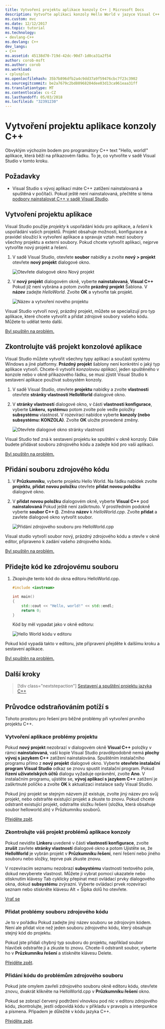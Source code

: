 ```yaml
---
title: Vytvoření projektu aplikace konzoly C++ | Microsoft Docs
description: Vytvořte aplikaci konzoly Hello World v jazyce Visual C++
ms.custom: mvc
ms.date: 12/12/2017
ms.topic: tutorial
ms.technology:
- devlang-C++
ms.devlang: C++
dev_langs:
- C++
ms.assetid: 45138d70-719d-42dc-90d7-1d0ca31a2f54
author: corob-msft
ms.author: corob
ms.workload:
- cplusplus
ms.openlocfilehash: 35b7b896dfb2a4c9dd37a9f59476cbc7f23c3902
ms.sourcegitcommit: be2a7679c2bd80968204dee03d13ca961eaa31ff
ms.translationtype: MT
ms.contentlocale: cs-CZ
ms.lasthandoff: 05/03/2018
ms.locfileid: "32391230"
---
```

# <a name="create-a-c-console-app-project"></a>Vytvoření projektu aplikace konzoly C++

Obvyklým výchozím bodem pro programátory C++ text "Hello, world!" aplikace, která běží na příkazovém řádku. To je, co vytvoříte v sadě Visual Studio v tomto kroku.

## <a name="prerequisites"></a>Požadavky

- Visual Studio s vývoj aplikací máte C++ zatížení nainstalovaná a spuštěná v počítači. Pokud ještě není nainstalovaná, přečtěte si téma [podpory nainstalovat C++ v sadě Visual Studio](../build/vscpp-step-0-installation.md).

## <a name="create-your-app-project"></a>Vytvoření projektu aplikace

Visual Studio použije *projekty* k uspořádání kódu pro aplikace, a *řešení* k uspořádání vašich projektů. Projekt obsahuje možnosti, konfigurace a pravidel sloužící k vytvoření aplikace a spravuje vztah mezi soubory všechny projektu a externí soubory. Pokud chcete vytvořit aplikaci, nejprve vytvoříte nový projekt a řešení.

1. V sadě Visual Studio, otevřete **soubor** nabídky a zvolte **nový > projekt** otevřete **nový projekt** dialogové okno.

   ![Otevřete dialogové okno Nový projekt](../build/media/vscpp-file-new-project.gif "otevřete dialogové okno Nový projekt")

1. V **nový projekt** dialogovém okně, vyberte **nainstalovaná**, **Visual C++** Pokud již není vybrána a potom zvolte **prázdný projekt** Šablona. V **název** zadejte *HelloWorld*. Zvolte **OK** a vytvořte tak projekt.

   ![Název a vytvoření nového projektu](../build/media/vscpp-concierge-project-name-callouts.png "název a vytvoření nového projektu")

Visual Studio vytvoří nový, prázdný projekt, můžete se specializují pro typ aplikace, které chcete vytvořit a přidat zdrojové soubory vašeho kódu. Můžete to udělat tento další.

[Byl spuštěn na problém.](#create-your-app-project-issues)

## <a name="make-your-project-a-console-app"></a>Zkontrolujte váš projekt konzolové aplikace

Visual Studio můžete vytvořit všechny typy aplikací a součástí systému Windows a jiné platformy. **Prázdný projekt** šablony není konkrétní o jaký typ aplikace vytvoří. Chcete-li vytvořit *konzolovou aplikaci*, jeden spuštěného v konzole nebo v okně příkazového řádku, se musí zjistit Visual Studio k sestavení aplikace používat subsystém konzoly.

1. V sadě Visual Studio, otevřete **projektu** nabídky a zvolte **vlastnosti** otevřete **stránky vlastností HelloWorld** dialogové okno.

1. V **stránky vlastností** dialogové okno, v části **vlastnosti konfigurace**, vyberte **Linkeru**, **systému**a potom zvolte pole vedle položky **subsystému** vlastnost. V rozevírací nabídce vyberte **konzoly (nebo subsystému: KONZOLA)**. Zvolte **OK** uložte provedené změny.

   ![Otevřete dialogové okno stránky vlastností](../build/media/vscpp-properties-linker-subsystem.gif "otevřete dialogové okno stránky vlastností")

Visual Studio teď zná k sestavení projektu ke spuštění v okně konzoly. Dále budete přidávat souboru zdrojového kódu a zadejte kód pro vaši aplikaci.

[Byl spuštěn na problém.](#make-your-project-a-console-app-issues)

## <a name="add-a-source-code-file"></a>Přidání souboru zdrojového kódu

1. V **Průzkumníku**, vyberte projektu Hello World. Na řádku nabídek zvolte **projektu**, **přidat novou položku** otevřete **přidat novou položku** dialogové okno.

1. V **přidat novou položku** dialogovém okně, vyberte **Visual C++** pod **nainstalovaná** Pokud ještě není zaškrtnuto. V prostředním podokně vyberte **soubor C++ ()**. Změna **název** k *HelloWorld.cpp*. Zvolte **přidat** a zavřete dialogové okno vytvořit soubor.

   ![Přidání zdrojového souboru pro HelloWorld.cpp](../build/media/vscpp-add-new-item.gif "Přidání zdrojového souboru pro HelloWorld.cpp")

Visual studio vytvoří soubor nový, prázdný zdrojového kódu a otevře v okně editor, připraveno k zadání vašeho zdrojového kódu.

[Byl spuštěn na problém.](#add-a-source-code-file-issues)

## <a name="add-code-to-the-source-file"></a>Přidejte kód ke zdrojovému souboru

1. Zkopírujte tento kód do okna editoru HelloWorld.cpp.

   ```cpp
   #include <iostream>

   int main()
   {
       std::cout << "Hello, world!" << std::endl;
       return 0;
   }
   ```

   Kód by měl vypadat jako v okně editoru:

   ![Hello World kódu v editoru](../build/media/vscpp-hello-world-editor.png "Hello, World kódu v editoru")

Pokud kód vypadá takto v editoru, jste připravení přejděte k dalšímu kroku a sestavení aplikace.

[Byl spuštěn na problém.](#add-a-source-code-file-issues)

## <a name="next-steps"></a>Další kroky

> [!div class="nextstepaction"]
> [Sestavení a spuštění projektu jazyka C++](vscpp-step-2-build.md)

## <a name="troubleshooting-guide"></a>Průvodce odstraňováním potíží s

Tohoto prostoru pro řešení pro běžné problémy při vytvoření prvního projektu C++.

### <a name="create-your-app-project-issues"></a>Vytvoření aplikace problémy projektu

Pokud **nový projekt** nezobrazí v dialogovém okně **Visual C++** položky v rámci **nainstalovaná**, vaší kopie Visual Studio pravděpodobně nemá **plochy vývoj s jazykem C++** zatížení nainstalována. Spuštěním instalačního programu přímo z **nový projekt** dialogové okno. Vyberte **otevřete instalační program Visual Studio** odkaz se znovu spustit instalační program. Pokud **řízení uživatelských účtů** dialogu vyžaduje oprávnění, zvolte **Ano**. V instalačním programu, ujistěte se, **vývoj aplikací s jazykem C++** zatížení je zaškrtnuté políčko a zvolte **OK** k aktualizaci instalace sady Visual Studio.

Pokud jiný projekt se stejným názvem již existuje, zvolte jiný název pro svůj projekt, nebo odstraňte existující projekt a zkuste to znovu. Pokud chcete odstranit existující projekt, odstraňte složku řešení (složka, která obsahuje soubor helloworld.sln) v Průzkumníku souborů.

[Přejděte zpět](#create-your-app-project).

### <a name="make-your-project-a-console-app-issues"></a>Zkontrolujte váš projekt problémů aplikace konzoly

Pokud nevidíte **Linkeru** uvedené v části **vlastnosti konfigurace**, zvolte **zrušit** zavřete **stránky vlastností** dialogové okno a potom Ujistěte se, že **HelloWorld** je vybrán projekt v **Průzkumníku řešení**, není řešení nebo jiného souboru nebo složky, teprve pak zkuste znovu.

V rozevíracím seznamu nezobrazí **subsystému** vlastnosti textového pole, dokud nevyberete vlastnost. Můžete ji vybrat pomocí ukazatele nebo stisknutím klávesy Tab cyklicky přepínat mezi ovládací prvky dialogového okna, dokud **subsystému** zvýrazní. Vyberte ovládací prvek rozevírací seznam nebo stiskněte klávesu Alt + Šipka dolů ho otevřete.

[Vrať se](#make-your-project-a-console-app)

### <a name="add-a-source-code-file-issues"></a>Přidat problémy souboru zdrojového kódu

Je to v pořádku Pokud zadejte jiný název souboru se zdrojovým kódem. Není ale přidat více než jeden souboru zdrojového kódu, který obsahuje stejný kód do projektu.

Pokud jste přidali chybný typ souboru do projektu, například soubor hlaviček odstraňte ji a zkuste to znovu. Chcete-li odstranit soubor, vyberte ho v **Průzkumníku řešení** a stiskněte klávesu Delete.

[Přejděte zpět](#add-a-source-code-file).

### <a name="add-code-to-the-source-file-issues"></a>Přidání kódu do problémům zdrojového souboru

Pokud jste omylem zavřeli zdrojového souboru okně editoru kódu, otevřete znovu, dvakrát klikněte na HelloWorld.cpp v **Průzkumníku řešení** okno.

Pokud se zobrazí červený podtržení vlnovkou pod nic v editoru zdrojového kódu, zkontrolujte, jestli odpovídá kódu v příkladu v pravopis a interpunkce a písmena. Případem je důležité v kódu jazyka C++.

[Přejděte zpět](#add-code-to-the-source-file).

<iframe src="" height="0" width="0" frameborder="0" name="frameTarget" />